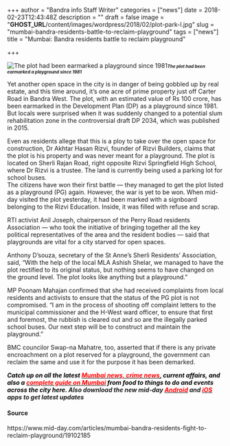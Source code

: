 +++
author = "Bandra info Staff Writer"
categories = ["news"]
date = 2018-02-23T12:43:48Z
description = ""
draft = false
image = "__GHOST_URL__/content/images/wordpress/2018/02/plot-park-l.jpg"
slug = "mumbai-bandra-residents-battle-to-reclaim-playground"
tags = ["news"]
title = "Mumbai: Bandra residents battle to reclaim playground"

+++


<div>
<p><img alt="The plot had been earmarked a playground since 1981" src="https://i2.wp.com/images.mid-day.com/images/2018/feb/plot-park.jpg?w=850&#038;ssl=1" title="The plot had been earmarked a playground since 1981" data-recalc-dims="1"><span style="font-size: x-small;"><em><strong>The plot had been earmarked a playground since 1981</strong></em></span></p>
<p>Yet another open space in the city is in danger of being gobbled up by real estate, and this time around, it&#8217;s one acre of prime property just off Carter Road in Bandra West. The plot, with an estimated value of Rs 100 crore, has been earmarked in the Development Plan (DP) as a playground since 1981. But locals were surprised when it was suddenly changed to a potential slum rehabilitation zone in the controversial draft DP 2034, which was published in 2015.</p>
<p>Even as residents allege that this is a ploy to take over the open space for construction, Dr Akhtar Hasan Rizvi, founder of Rizvi Builders, claims that the plot is his property and was never meant for a playground. The plot is located on Sherli Rajan Road, right opposite Rizvi Springfield High School, where Dr Rizvi is a trustee. The land is currently being used a parking lot for school buses.<br />
The citizens have won their first battle &#8212; they managed to get the plot listed as a playground (PG) again. However, the war is yet to be won. When mid-day visited the plot yesterday, it had been marked with a signboard belonging to the Rizvi Education. Inside, it was filled with refuse and scrap.</p>
<p>RTI activist Anil Joseph, chairperson of the Perry Road residents Association &#8212; who took the initiative of bringing together all the key political representatives of the area and the resident bodies &#8212; said that playgrounds are vital for a city starved for open spaces.</p>
<p>Anthony D&#8217;souza, secretary of the St Anne&#8217;s Sherli Residents&#8217; Association, said, &#8220;With the help of the local MLA Ashish Shelar, we managed to have the plot rectified to its original status, but nothing seems to have changed on the ground level. The plot looks like anything but a playground.&#8221;</p>
<p>MP Poonam Mahajan confirmed that she had received complaints from local residents and activists to ensure that the status of the PG plot is not compromised. &#8220;I am in the process of shooting off complaint letters to the municipal commissioner and the H-West ward officer, to ensure that first and foremost, the rubbish is cleared out and so are the illegally parked school buses. Our next step will be to construct and maintain the playground.&#8221;</p>
<p>BMC councilor Swap-na Mahatre, too, asserted that if there is any private encroachment on a plot reserved for a playground, the government can reclaim the same and use it for the purpose it has been demarked.</p>
<p><em><span style="color: #000000;"><strong>Catch up on all the latest <a href="https://www.mid-day.com/news/mumbai" title="Mumbai News"><span style="color: #ff0000;">Mumbai news, crime news</span>,</a> current affairs, and also a <span style="color: #ff0000;"><a href="https://www.mid-day.com/news/mumbai" target="_blank" title="Mumbai Guide"><span style="color: #ff0000;">complete guide on Mumbai</span></a></span> from food to things to do and events across the city here. </strong></span><strong>Also download the new mid-day <span style="color: #ff0000;"><a href="https://goo.gl/8Xlcvr" target="_blank" title="mid-day android app "><span style="color: #ff0000;">Android</span></a></span> and <span style="color: #ff0000;"><a href="https://goo.gl/KQziH4" target="_blank" title="mid-day iOS app"><span style="color: #ff0000;">iOS</span></a></span> apps to get latest updates</strong></em></p>
</div>
<div>
<h4>Source</h4>
<p>https://www.mid-day.com/articles/mumbai-bandra-residents-fight-to-reclaim-playground/19102185</p>
</div>



